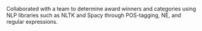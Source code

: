  Collaborated with a team to determine award winners and categories using NLP libraries such as NLTK and Spacy through POS-tagging, NE,  and regular expressions. 
